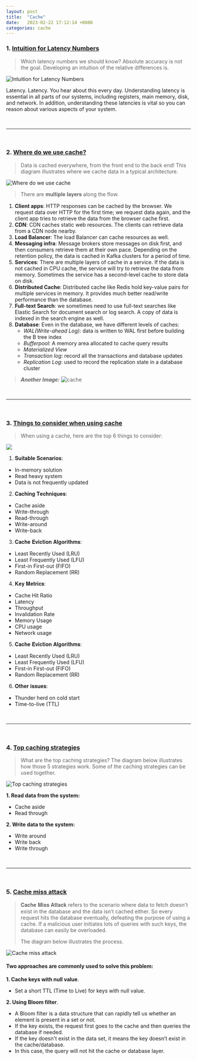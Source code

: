 ```yaml
---
layout: post
title:  "Cache"
date:   2023-02-22 17:12:14 +0800
categories: cache
---
```


### 1. [Intuition for Latency Numbers](https://twitter.com/alexxubyte/status/1577315917666451456)

> Which latency numbers we should know? Absolute accuracy is not the goal.
> Developing an intuition of the relative differences is.

![Intuition for Latency Numbers](https://pbs.twimg.com/media/FePAd3QUUAA2Oq7?format=jpg&name=medium)

Latency. Latency. You hear about this every day. Understanding latency is essential in all parts of our systems, including registers, main memory, disk, and network. In addition, understanding these latencies is vital so you can reason about various aspects of your system.

<br/>

---

<br/>

### 2. [Where do we use cache?](https://twitter.com/alexxubyte/status/1604880509086994436)

> Data is cached everywhere, from the front end to the back end!
> This diagram illustrates where we cache data in a typical architecture.

![Where do we use cache](https://pbs.twimg.com/media/FkWuUG2UEAASpPw?format=jpg&name=large)

> There are 𝐦𝐮𝐥𝐭𝐢𝐩𝐥𝐞 𝐥𝐚𝐲𝐞𝐫𝐬 along the flow.

1. **Client apps**: HTTP responses can be cached by the browser. We request data over HTTP for the first time; we request data again, and the client app tries to retrieve the data from the browser cache first.
2. **CDN**: CDN caches static web resources. The clients can retrieve data from a CDN node nearby.
3. **Load Balancer**: The load Balancer can cache resources as well.
4. **Messaging infra**: Message brokers store messages on disk first, and then consumers retrieve them at their own pace. Depending on the retention policy, the data is cached in Kafka clusters for a period of time.
5. **Services**: There are multiple layers of cache in a service. If the data is not cached in CPU cache, the service will try to retrieve the data from memory. Sometimes the service has a second-level cache to store data on disk.
6. **Distributed Cache**: Distributed cache like Redis hold key-value pairs for multiple services in memory. It provides much better read/write performance than the database.
7. **Full-text Search**: we sometimes need to use full-text searches like Elastic Search for document search or log search. A copy of data is indexed in the search engine as well.
8. **Database**: Even in the database, we have different levels of caches:
    * _WAL(Write-ahead Log)_: data is written to WAL first before building the B tree index
    * _Bufferpool_: A memory area allocated to cache query results
    * _Materialized View_
    * _Transaction log_: record all the transactions and database updates
    * _Replication Log_: used to record the replication state in a database cluster

> ***Another Image:***
![cache](https://pbs.twimg.com/media/FqpZY21aQAE5D49?format=jpg&name=large)

<br/>

---

<br/>

### 3. [Things to consider when using cache](https://twitter.com/alexxubyte/status/1623362287619969024)

> When using a cache, here are the top 6 things to consider:

![](https://pbs.twimg.com/media/FodXZMraYAM1pp6?format=jpg&name=medium)

1. 𝐒𝐮𝐢𝐭𝐚𝐛𝐥𝐞 𝐒𝐜𝐞𝐧𝐚𝐫𝐢𝐨𝐬:
- In-memory solution
- Read heavy system
- Data is not frequently updated

2. 𝐂𝐚𝐜𝐡𝐢𝐧𝐠 𝐓𝐞𝐜𝐡𝐧𝐢𝐪𝐮𝐞𝐬:
- Cache aside
- Write-through
- Read-through
- Write-around
- Write-back

3. 𝐂𝐚𝐜𝐡𝐞 𝐄𝐯𝐢𝐜𝐭𝐢𝐨𝐧 𝐀𝐥𝐠𝐨𝐫𝐢𝐭𝐡𝐦𝐬:
- Least Recently Used (LRU)
- Least Frequently Used (LFU)
- First-in First-out (FIFO)
- Random Replacement (RR)

4. 𝐊𝐞𝐲 𝐌𝐞𝐭𝐫𝐢𝐜𝐬:
- Cache Hit Ratio
- Latency
- Throughput
- Invalidation Rate
- Memory Usage
- CPU usage
- Network usage

5. 𝐂𝐚𝐜𝐡𝐞 𝐄𝐯𝐢𝐜𝐭𝐢𝐨𝐧 𝐀𝐥𝐠𝐨𝐫𝐢𝐭𝐡𝐦𝐬:
- Least Recently Used (LRU)
- Least Frequently Used (LFU)
- First-in First-out (FIFO)
- Random Replacement (RR)

6. 𝐎𝐭𝐡𝐞𝐫 𝐢𝐬𝐬𝐮𝐞𝐬:
- Thunder herd on cold start
- Time-to-live (TTL)

<br/>

---

<br/>

### 4. [Top caching strategies](https://blog.bytebytego.com/p/top-caching-strategies?s=r)

> What are the top caching strategies?
> The diagram below illustrates how those 5 strategies work. Some of the caching strategies can be used together.

![Top caching strategies](https://substackcdn.com/image/fetch/w_1456,c_limit,f_webp,q_auto:good,fl_progressive:steep/https%3A%2F%2Fbucketeer-e05bbc84-baa3-437e-9518-adb32be77984.s3.amazonaws.com%2Fpublic%2Fimages%2F3d4f861a-82b2-4b8f-b9c7-d926f079a108_2163x3153.jpeg)

**1. Read data from the system:**
- Cache aside
- Read through

**2. Write data to the system:**
- Write around
- Write back
- Write through

<br/>

---

<br/>

### 5. [Cache miss attack](https://blog.bytebytego.com/p/cache-miss-attack?s=r)

> 𝐂𝐚𝐜𝐡𝐞 𝐌𝐢𝐬𝐬 𝐀𝐭𝐭𝐚𝐜𝐤 refers to the scenario where data to fetch doesn't exist in the database and the data isn’t cached either. So every request hits the database eventually, defeating the purpose of using a cache. If a malicious user initiates lots of queries with such keys, the database can easily be overloaded.
>
> The diagram below illustrates the process.

![Cache miss attack](https://substackcdn.com/image/fetch/w_1456,c_limit,f_webp,q_auto:good,fl_progressive:steep/https%3A%2F%2Fbucketeer-e05bbc84-baa3-437e-9518-adb32be77984.s3.amazonaws.com%2Fpublic%2Fimages%2F7a94e8d3-2ed7-4a26-941d-37864342d23f_2163x2463.jpeg)

#### Two approaches are commonly used to solve this problem:

**1. Cache keys with null value**. 
- Set a short TTL (Time to Live) for keys with null value.

**2. Using Bloom filter**. 
- A Bloom filter is a data structure that can rapidly tell us whether an element is present in a set or not. 
- If the key exists, the request first goes to the cache and then queries the database if needed. 
- If the key doesn't exist in the data set, it means the key doesn’t exist in the cache/database. 
- In this case, the query will not hit the cache or database layer.